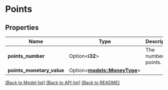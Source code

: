 # Points

## Properties

Name | Type | Description | Notes
------------ | ------------- | ------------- | -------------
**points_number** | Option<**i32**> | The number of points. | [optional]
**points_monetary_value** | Option<[**models::MoneyType**](MoneyType.md)> |  | [optional]

[[Back to Model list]](../README.md#documentation-for-models) [[Back to API list]](../README.md#documentation-for-api-endpoints) [[Back to README]](../README.md)



